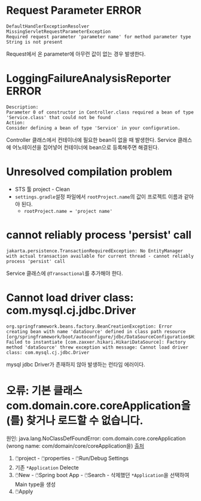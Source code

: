 # Request Parameter ERROR
```log
DefaultHandlerExceptionResolver
MissingServletRequestParameterException
Required request parameter 'parameter name' for method parameter type String is not present
```

Request에서 온 parameter에 아무런 값이 없는 경우 발생한다.

# LoggingFailureAnalysisReporter ERROR
```log
Description:
Parameter 0 of constructor in Controller.class required a bean of type 'Service.class' that could not be found
Action:
Consider defining a bean of type 'Service' in your configuration.
```

Controller 클래스에서 컨테이너에 필요한 bean이 없을 때 발생한다.
Service 클래스에 어노테이션을 집어넣어 컨테이너에 bean으로 등록해주면 해결된다.

# Unresolved compilation problem
- STS 툴 project - Clean
- `settings.gradle`설정 파일에서 `rootProject.name`의 값이 프로젝트 이름과 같아야 된다.
   - `rootProject.name = 'project name'`

# cannot reliably process 'persist' call
```log
jakarta.persistence.TransactionRequiredException: No EntityManager with actual transaction available for current thread - cannot reliably process 'persist' call
```
Service 클래스에 `@Transactional`를 추가해야 한다.

# Cannot load driver class: com.mysql.cj.jdbc.Driver
```log
org.springframework.beans.factory.BeanCreationException: Error creating bean with name 'dataSource' defined in class path resource [org/springframework/boot/autoconfigure/jdbc/DataSourceConfiguration$Hikari.class]: Failed to instantiate [com.zaxxer.hikari.HikariDataSource]: Factory method 'dataSource' threw exception with message: Cannot load driver class: com.mysql.cj.jdbc.Driver
```

mysql jdbc Driver가 존재하지 않아 발생하는 런타임 에러이다.

# 오류: 기본 클래스 com.domain.core.coreApplication을(를) 찾거나 로드할 수 없습니다.
원인: java.lang.NoClassDefFoundError: com.domain.core.coreApplication (wrong name: com/domain/core/coreApplication을)
[출처](https://velog.io/@y_dragonrise/Error-%EC%98%A4%EB%A5%98-%EA%B8%B0%EB%B3%B8-%ED%81%B4%EB%9E%98%EC%8A%A4%EC%9D%84%EB%A5%BC-%EC%B0%BE%EA%B1%B0%EB%82%98-%EB%A1%9C%EB%93%9C%ED%95%A0-%EC%88%98-%EC%97%86%EC%8A%B5%EB%8B%88%EB%8B%A4)

1. 🖱️project - 🖱️properties - 🖱️Run/Debug Settings
1. 기존 `*Application` Delecte
1. 🖱️New - 🖱️Spring boot App - 🖱️Search - 삭제했던 `*Application`을 선택하여 Main type을 생성
1. 🖱️Apply